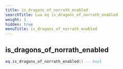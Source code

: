 ```yaml
---
title: is_dragons_of_norrath_enabled
searchTitle: Lua eq is_dragons_of_norrath_enabled
weight: 1
hidden: true
menuTitle: is_dragons_of_norrath_enabled
---
```

## is_dragons_of_norrath_enabled
```lua
eq.is_dragons_of_norrath_enabled() -- bool
```